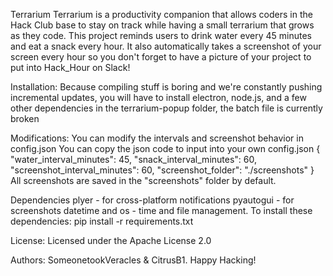 Terrarium
    Terrarium is a productivity companion that allows coders in the Hack Club base to stay on track while having a small terrarium that grows as they code. This project reminds users to drink water every 45 minutes and eat a snack every hour. It also automatically takes a screenshot of your screen every hour so you don't forget to have a picture of your project to put into Hack_Hour on Slack!

Installation:
Because compiling stuff is boring and we're constantly pushing incremental updates, you will have to install electron, node.js, and a few other dependencies in the terrarium-popup folder, the batch file is currently broken

Modifications:
You can modify the intervals and screenshot behavior in config.json
    You can copy the json code to input into your own config.json
{
    "water_interval_minutes": 45,
    "snack_interval_minutes": 60,
    "screenshot_interval_minutes": 60,
    "screenshot_folder": "./screenshots"
}
All screenshots are saved in the "screenshots" folder by default.

Dependencies
plyer - for cross-platform notifications
pyautogui - for screenshots
datetime and os - time and file management.
    To install these dependencies:
    pip install -r requirements.txt

License:
    Licensed under the Apache License 2.0

Authors:
    SomeonetookVeracles & CitrusB1. 
                                                    Happy Hacking!
